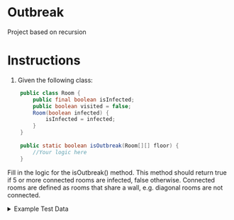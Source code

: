 # Outbreak
Project based on recursion

# Instructions
1. Given the following class:

```java
	public class Room {           
		public final boolean isInfected; 
		public boolean visited = false;
		Room(boolean infected) {
			isInfected = infected;
		}
	}
	
	public static boolean isOutbreak(Room[][] floor) {
		//Your logic here
	}
```

Fill in the logic for the isOutbreak() method. This method should return true if 5 or more connected rooms are infected, false otherwise. Connected rooms are defined as rooms that share a wall, e.g. diagonal rooms are not connected.


<details>

  <summary>Example Test Data</summary>

	Room[][] verticalTrue = new Room[][] {
			{ new Room(false), new Room(false), new Room(false), new Room(false), new Room(false), new Room(false),
					new Room(false), new Room(false), new Room(false) },
			{ new Room(false), new Room(false), new Room(false), new Room(false), new Room(false), new Room(false),
					new Room(false), new Room(false), new Room(false) },
			{ new Room(false), new Room(false), new Room(false), new Room(false), new Room(false), new Room(false),
					new Room(false), new Room(false), new Room(false) },
			{ new Room(false), new Room(true), new Room(false), new Room(true), new Room(true), new Room(false),
					new Room(false), new Room(false), new Room(false) },
			{ new Room(false), new Room(true), new Room(false), new Room(false), new Room(false), new Room(false),
					new Room(false), new Room(false), new Room(false) },
			{ new Room(false), new Room(true), new Room(false), new Room(false), new Room(false), new Room(false),
					new Room(false), new Room(false), new Room(false) },
			{ new Room(false), new Room(true), new Room(false), new Room(false), new Room(false), new Room(false),
					new Room(false), new Room(false), new Room(false) },
			{ new Room(false), new Room(true), new Room(false), new Room(false), new Room(false), new Room(false),
					new Room(false), new Room(false), new Room(false) },
			{ new Room(false), new Room(false), new Room(false), new Room(false), new Room(false), new Room(false),
					new Room(false), new Room(false), new Room(false) },
			{ new Room(false), new Room(false), new Room(false), new Room(false), new Room(false), new Room(false),
					new Room(false), new Room(false), new Room(false) } };

	Room[][] horizontalTrue = new Room[][] {
			{ new Room(false), new Room(false), new Room(false), new Room(false), new Room(false), new Room(false),
					new Room(false), new Room(false), new Room(false) },
			{ new Room(false), new Room(false), new Room(false), new Room(false), new Room(false), new Room(false),
					new Room(false), new Room(false), new Room(false) },
			{ new Room(false), new Room(false), new Room(false), new Room(false), new Room(false), new Room(false),
					new Room(false), new Room(false), new Room(false) },
			{ new Room(false), new Room(true), new Room(true), new Room(true), new Room(true), new Room(true),
					new Room(false), new Room(false), new Room(false) },
			{ new Room(false), new Room(false), new Room(false), new Room(false), new Room(false), new Room(false),
					new Room(false), new Room(false), new Room(false) },
			{ new Room(false), new Room(false), new Room(false), new Room(false), new Room(false), new Room(false),
					new Room(false), new Room(false), new Room(false) },
			{ new Room(false), new Room(false), new Room(false), new Room(false), new Room(false), new Room(false),
					new Room(false), new Room(false), new Room(false) },
			{ new Room(false), new Room(false), new Room(false), new Room(false), new Room(false), new Room(false),
					new Room(false), new Room(false), new Room(false) },
			{ new Room(false), new Room(false), new Room(false), new Room(false), new Room(false), new Room(false),
					new Room(false), new Room(false), new Room(false) },
			{ new Room(false), new Room(false), new Room(false), new Room(false), new Room(false), new Room(false),
					new Room(false), new Room(false), new Room(false) } };

	Room[][] mixedTrue1 = new Room[][] {
			{ new Room(false), new Room(false), new Room(false), new Room(false), new Room(false), new Room(false),
					new Room(false), new Room(false), new Room(false) },
			{ new Room(false), new Room(false), new Room(false), new Room(false), new Room(false), new Room(false),
					new Room(false), new Room(false), new Room(false) },
			{ new Room(false), new Room(false), new Room(false), new Room(false), new Room(false), new Room(false),
					new Room(false), new Room(false), new Room(false) },
			{ new Room(false), new Room(true), new Room(true), new Room(false), new Room(false), new Room(false),
					new Room(false), new Room(false), new Room(false) },
			{ new Room(false), new Room(true), new Room(true), new Room(true), new Room(false), new Room(false),
					new Room(false), new Room(false), new Room(false) },
			{ new Room(false), new Room(false), new Room(false), new Room(false), new Room(false), new Room(false),
					new Room(false), new Room(false), new Room(false) },
			{ new Room(false), new Room(false), new Room(false), new Room(false), new Room(false), new Room(false),
					new Room(false), new Room(false), new Room(false) },
			{ new Room(false), new Room(false), new Room(false), new Room(false), new Room(false), new Room(false),
					new Room(false), new Room(false), new Room(false) },
			{ new Room(false), new Room(false), new Room(false), new Room(false), new Room(false), new Room(false),
					new Room(false), new Room(false), new Room(false) },
			{ new Room(false), new Room(false), new Room(false), new Room(false), new Room(false), new Room(false),
					new Room(false), new Room(false), new Room(false) } };

	Room[][] mixedTrue2 = new Room[][] {
			{ new Room(false), new Room(false), new Room(false), new Room(false), new Room(false), new Room(false),
					new Room(false), new Room(false), new Room(false) },
			{ new Room(false), new Room(false), new Room(false), new Room(false), new Room(false), new Room(false),
					new Room(false), new Room(false), new Room(false) },
			{ new Room(false), new Room(false), new Room(false), new Room(false), new Room(false), new Room(false),
					new Room(false), new Room(false), new Room(false) },
			{ new Room(false), new Room(false), new Room(false), new Room(false), new Room(false), new Room(false),
					new Room(false), new Room(false), new Room(false) },
			{ new Room(false), new Room(false), new Room(true), new Room(true), new Room(false), new Room(false),
					new Room(false), new Room(false), new Room(false) },
			{ new Room(false), new Room(false), new Room(false), new Room(true), new Room(false), new Room(false),
					new Room(false), new Room(false), new Room(false) },
			{ new Room(false), new Room(false), new Room(false), new Room(true), new Room(true), new Room(false),
					new Room(false), new Room(false), new Room(false) },
			{ new Room(false), new Room(false), new Room(false), new Room(false), new Room(false), new Room(false),
					new Room(false), new Room(false), new Room(false) },
			{ new Room(false), new Room(false), new Room(false), new Room(false), new Room(false), new Room(false),
					new Room(false), new Room(false), new Room(false) },
			{ new Room(false), new Room(false), new Room(false), new Room(false), new Room(false), new Room(false),
					new Room(false), new Room(false), new Room(false) } };

	Room[][] mixedFalse1 = new Room[][] {
			{ new Room(true), new Room(false), new Room(true), new Room(false), new Room(false), new Room(false),
					new Room(false), new Room(false), new Room(false) },
			{ new Room(false), new Room(true), new Room(false), new Room(true), new Room(false), new Room(false),
					new Room(false), new Room(false), new Room(false) },
			{ new Room(true), new Room(false), new Room(true), new Room(false), new Room(false), new Room(false),
					new Room(false), new Room(false), new Room(false) },
			{ new Room(false), new Room(true), new Room(false), new Room(true), new Room(false), new Room(true),
					new Room(false), new Room(false), new Room(false) },
			{ new Room(false), new Room(true), new Room(false), new Room(false), new Room(true), new Room(false),
					new Room(false), new Room(false), new Room(false) },
			{ new Room(false), new Room(false), new Room(false), new Room(false), new Room(false), new Room(true),
					new Room(false), new Room(false), new Room(false) },
			{ new Room(false), new Room(false), new Room(false), new Room(false), new Room(false), new Room(false),
					new Room(true), new Room(false), new Room(false) },
			{ new Room(false), new Room(false), new Room(false), new Room(false), new Room(false), new Room(false),
					new Room(false), new Room(false), new Room(false) },
			{ new Room(false), new Room(false), new Room(false), new Room(false), new Room(false), new Room(false),
					new Room(false), new Room(false), new Room(false) },
			{ new Room(false), new Room(false), new Room(false), new Room(false), new Room(false), new Room(false),
					new Room(false), new Room(false), new Room(false) } };

	Room[][] mixedFalse2 = new Room[][] {
			{ new Room(false), new Room(false), new Room(false), new Room(false), new Room(false), new Room(false),
					new Room(false), new Room(false), new Room(false) },
			{ new Room(false), new Room(false), new Room(false), new Room(false), new Room(false), new Room(false),
					new Room(false), new Room(false), new Room(false) },
			{ new Room(false), new Room(false), new Room(true), new Room(false), new Room(false), new Room(true),
					new Room(false), new Room(false), new Room(false) },
			{ new Room(false), new Room(false), new Room(false), new Room(false), new Room(false), new Room(true),
					new Room(false), new Room(false), new Room(false) },
			{ new Room(true), new Room(false), new Room(false), new Room(false), new Room(false), new Room(true),
					new Room(false), new Room(false), new Room(false) },
			{ new Room(false), new Room(false), new Room(true), new Room(false), new Room(false), new Room(false),
					new Room(false), new Room(false), new Room(false) },
			{ new Room(false), new Room(false), new Room(false), new Room(false), new Room(false), new Room(false),
					new Room(false), new Room(false), new Room(true) },
			{ new Room(false), new Room(false), new Room(false), new Room(false), new Room(false), new Room(false),
					new Room(false), new Room(false), new Room(false) },
			{ new Room(false), new Room(false), new Room(false), new Room(false), new Room(false), new Room(false),
					new Room(false), new Room(false), new Room(false) },
			{ new Room(true), new Room(true), new Room(true), new Room(true), new Room(false), new Room(false),
					new Room(false), new Room(false), new Room(false) } };


</details>
